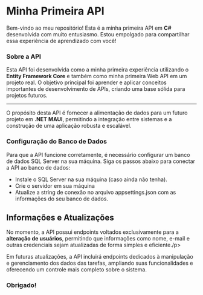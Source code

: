 <h1>Minha Primeira API</h1>
<p>Bem-vindo ao meu repositório! Esta é a minha primeira API em <strong>C#</strong> desenvolvida com muito entusiasmo. Estou empolgado para compartilhar essa experiência de aprendizado com você!</p>

<h3>Sobre a API</h3>
<p>Esta API foi desenvolvida como a minha primeira experiência utilizando o <strong>Entity Framework Core</strong> e também como minha primeira Web API em um projeto real. O objetivo principal foi aprender e aplicar conceitos importantes de desenvolvimento de APIs, criando uma base sólida para projetos futuros.</p> <hr> <p>O propósito desta API é fornecer a alimentação de dados para um futuro projeto em <strong>.NET MAUI</strong>, permitindo a integração entre sistemas e a construção de uma aplicação robusta e escalável.</p>

<h3>Configuração do Banco de Dados</h3>
<p>Para que a API funcione corretamente, é necessário configurar um banco de dados SQL Server na sua máquina. Siga os passos abaixo para conectar a API ao banco de dados:</p>
<ul>
  <li>Instale o SQL Server na sua máquina (caso ainda não tenha).</li>
  <li>Crie o servidor em sua máquina</li>
  <li>Atualize a string de conexão no arquivo appsettings.json com as informações do seu banco de dados.</li>
</ul>

<h2>Informações e Atualizações</h2>
<p>No momento, a API possui endpoints voltados exclusivamente para a <strong>alteração de usuários</strong>, permitindo que informações como nome, e-mail e outras credenciais sejam atualizadas de forma simples e eficiente./p>
<p>Em futuras atualizações, a API incluirá endpoints dedicados à manipulação e gerenciamento dos dados das tarefas, ampliando suas funcionalidades e oferecendo um controle mais completo sobre o sistema.</p>

<h3>Obrigado!</h3>
